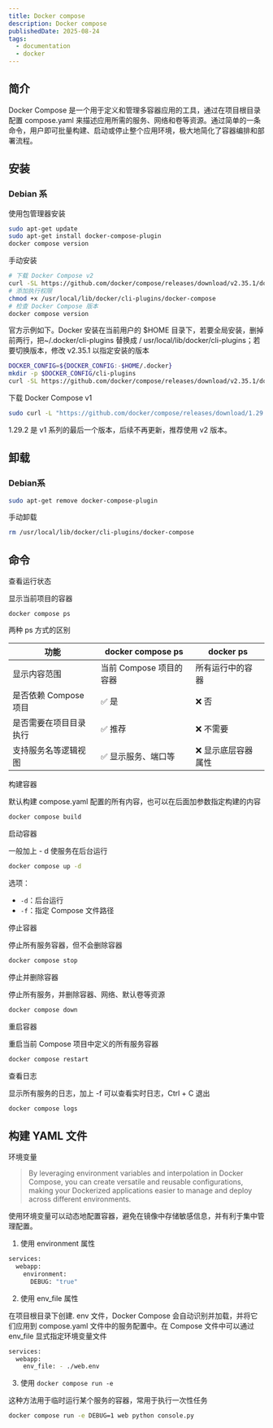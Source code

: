 ```yaml
---
title: Docker compose
description: Docker compose
publishedDate: 2025-08-24
tags:
  - documentation
  - docker
---
```


## 简介

Docker Compose 是一个用于定义和管理多容器应用的工具，通过在项目根目录配置 compose.yaml 来描述应用所需的服务、网络和卷等资源。通过简单的一条命令，用户即可批量构建、启动或停止整个应用环境，极大地简化了容器编排和部署流程。

## 安装

### Debian 系

使用包管理器安装

```bash
sudo apt-get update
sudo apt-get install docker-compose-plugin
docker compose version
```

手动安装

```bash
# 下载 Docker Compose v2
curl -SL https://github.com/docker/compose/releases/download/v2.35.1/docker-compose-$(uname -s)-$(uname -m) -o /usr/local/lib/docker/cli-plugins/docker-compose
# 添加执行权限
chmod +x /usr/local/lib/docker/cli-plugins/docker-compose
# 检查 Docker Compose 版本
docker compose version
```

官方示例如下。Docker 安装在当前用户的 $HOME 目录下，若要全局安装，删掉前两行，把~/.docker/cli-plugins 替换成 / usr/local/lib/docker/cli-plugins；若要切换版本，修改 v2.35.1 以指定安装的版本

```bash
DOCKER_CONFIG=${DOCKER_CONFIG:-$HOME/.docker}
mkdir -p $DOCKER_CONFIG/cli-plugins
curl -SL https://github.com/docker/compose/releases/download/v2.35.1/docker-compose-linux-x86_64 -o $DOCKER_CONFIG/cli-plugins/docker-compose
```

下载 Docker Compose v1

```bash
sudo curl -L "https://github.com/docker/compose/releases/download/1.29.2/docker-compose-$(uname -s)-$(uname -m)" -o /usr/local/bin/docker-compose
```

1.29.2 是 v1 系列的最后一个版本，后续不再更新，推荐使用 v2 版本。

## 卸载

### Debian系

```bash
sudo apt-get remove docker-compose-plugin
```

手动卸载

```bash
rm /usr/local/lib/docker/cli-plugins/docker-compose
```

## 命令

查看运行状态

显示当前项目的容器

```
docker compose ps
```

两种 ps 方式的区别

| 功能                   | docker compose ps       | docker ps           |
| ---------------------- | ----------------------- | ------------------- |
| 显示内容范围           | 当前 Compose 项目的容器 | 所有运行中的容器    |
| 是否依赖 Compose 项目  | ✅ 是                   | ❌ 否               |
| 是否需要在项目目录执行 | ✅ 推荐                 | ❌ 不需要           |
| 支持服务名等逻辑视图   | ✅ 显示服务、端口等     | ❌ 显示底层容器属性 |

构建容器

默认构建 compose.yaml 配置的所有内容，也可以在后面加参数指定构建的内容

```bash
docker compose build
```

启动容器

一般加上 - d 使服务在后台运行

```bash
docker compose up -d
```

选项：

- `-d`：后台运行
- `-f`：指定 Compose 文件路径

停止容器

停止所有服务容器，但不会删除容器

```bash
docker compose stop
```

停止并删除容器

停止所有服务，并删除容器、网络、默认卷等资源

```bash
docker compose down
```

重启容器

重启当前 Compose 项目中定义的所有服务容器

```bash
docker compose restart
```

查看日志

显示所有服务的日志，加上 -f 可以查看实时日志，Ctrl + C 退出

```bash
docker compose logs
```

## 构建 YAML 文件

环境变量

> By leveraging environment variables and interpolation in Docker Compose, you can create versatile and reusable configurations, making your Dockerized applications easier to manage and deploy across different environments.

使用环境变量可以动态地配置容器，避免在镜像中存储敏感信息，并有利于集中管理配置。

1. 使用 environment 属性

```bash
services:
  webapp:
    environment:
      DEBUG: "true"
```

2. 使用 env_file 属性

在项目根目录下创建. env 文件，Docker Compose 会自动识别并加载，并将它们应用到 compose.yaml 文件中的服务配置中。在 Compose 文件中可以通过 env_file 显式指定环境变量文件

```bash
services:
  webapp:
    env_file: - ./web.env
```

3. 使用 `docker compose run -e`

这种方法用于临时运行某个服务的容器，常用于执行一次性任务

```bash
docker compose run -e DEBUG=1 web python console.py
```
